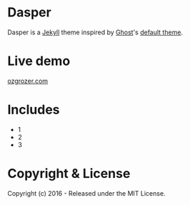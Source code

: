 # Dasper
Dasper is a [Jekyll](http://jekyllrb.com/) theme inspired by [Ghost](https://ghost.org/)'s [default theme](https://demo.ghost.io/).

# Live demo
[ozgrozer.com](http://ozgrozer.com)

# Includes
- 1
- 2
- 3

# Copyright & License
Copyright (c) 2016 - Released under the MIT License.